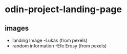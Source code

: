 # odin-project-landing-page
## images
- landing Image -Lukas (from pexels)
- random information -Efe Erosy (from pexels)